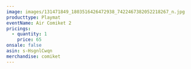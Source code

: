 ```yaml
---
image: images/131471849_1803516426472938_7422467382052218267_n.jpg
producttype: Playmat
eventName: Air Comiket 2
pricings:
  - quantity: 1
    price: 65
onsale: false
asin: s-HsgnlCwqn
merchandise: comiket
---
```

